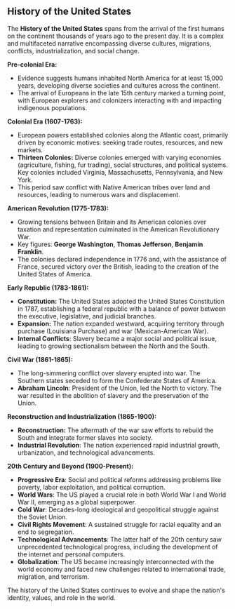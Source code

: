 ## History of the United States

The **History of the United States** spans from the arrival of the first humans on the continent thousands of years ago to the present day. It is a complex and multifaceted narrative encompassing diverse cultures, migrations, conflicts, industrialization, and social change. 

**Pre-colonial Era:**

* Evidence suggests humans inhabited North America for at least 15,000 years, developing diverse societies and cultures across the continent. 
* The arrival of Europeans in the late 15th century marked a turning point, with European explorers and colonizers interacting with and impacting indigenous populations.

**Colonial Era (1607-1763):**

* European powers established colonies along the Atlantic coast, primarily driven by economic motives: seeking trade routes, resources, and new markets.
* **Thirteen Colonies:** Diverse colonies emerged with varying economies (agriculture, fishing, fur trading), social structures, and political systems. Key colonies included Virginia, Massachusetts, Pennsylvania, and New York.
* This period saw conflict with Native American tribes over land and resources, leading to numerous wars and displacement. 

**American Revolution (1775-1783):**

* Growing tensions between Britain and its American colonies over taxation and representation culminated in the American Revolutionary War.
* Key figures: **George Washington**, **Thomas Jefferson**, **Benjamin Franklin**.
* The colonies declared independence in 1776 and, with the assistance of France, secured victory over the British, leading to the creation of the United States of America.

**Early Republic (1783-1861):**

* **Constitution:** The United States adopted the United States Constitution in 1787, establishing a federal republic with a balance of power between the executive, legislative, and judicial branches.
* **Expansion:** The nation expanded westward, acquiring territory through purchase (Louisiana Purchase) and war (Mexican-American War).
* **Internal Conflicts**: Slavery became a major social and political issue, leading to growing sectionalism between the North and the South. 

**Civil War (1861-1865):**

* The long-simmering conflict over slavery erupted into war. The Southern states seceded to form the Confederate States of America.
* **Abraham Lincoln**: President of the Union, led the North to victory. The war resulted in the abolition of slavery and the preservation of the Union.

**Reconstruction and Industrialization (1865-1900):**

* **Reconstruction:** The aftermath of the war saw efforts to rebuild the South and integrate former slaves into society.
* **Industrial Revolution**: The nation experienced rapid industrial growth, urbanization, and technological advancements.

**20th Century and Beyond (1900-Present):**

* **Progressive Era**: Social and political reforms addressing problems like poverty, labor exploitation, and political corruption.
* **World Wars**: The US played a crucial role in both World War I and World War II, emerging as a global superpower.
* **Cold War**: Decades-long ideological and geopolitical struggle against the Soviet Union.
* **Civil Rights Movement**: A sustained struggle for racial equality and an end to segregation.
* **Technological Advancements**: The latter half of the 20th century saw unprecedented technological progress, including the development of the internet and personal computers.
* **Globalization**: The US became increasingly interconnected with the world economy and faced new challenges related to international trade, migration, and terrorism.

The history of the United States continues to evolve and shape the nation's identity, values, and role in the world.



